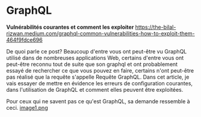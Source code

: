 # GraphQL

**Vulnérabilités courantes et comment les exploiter**
https://the-bilal-rizwan.medium.com/graphql-common-vulnerabilities-how-to-exploit-them-464f9fdce696

De quoi parle ce post?
Beaucoup d'entre vous ont peut-être vu GraphQL utilisé dans de nombreuses applications Web, 
certains d'entre vous ont peut-être reconnu tout de suite que son graphql et ont probablement essayé de rechercher ce que vous pouvez en faire, 
certains n'ont peut-être pas réalisé que la requête s'appelle Requête GraphQL.
Dans cet article, je vais essayer de mettre en évidence les erreurs de configuration courantes, 
dans l'utilisation de GraphQL et comment elles peuvent être exploitées.

Pour ceux qui ne savent pas ce qu'est GraphQL, sa demande ressemble à ceci.
[image1.png](https://raw.githubusercontent.com/TeePee/GraphQL/main/Image1.png)


